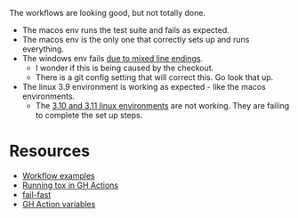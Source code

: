 The workflows are looking good, but not totally done.
- The macos env runs the test suite and fails as expected.
- The macos env is the only one that correctly sets up and runs everything.
- The windows env fails [due to mixed line endings][windows-error].
  - I wonder if this is being caused by the checkout.  
  - There is a git config setting that will correct this.  Go look that up.
- The linux 3.9 environment is working as expected - like the macos environments.
  - The [3.10 and 3.11 linux environments][linux-error] are not working.  They are failing to
    complete the set up steps.


# Resources
- [Workflow examples](https://github.com/actions/starter-workflows)
- [Running tox in GH Actions](https://github.com/ymyzk/tox-gh-actions)
- [fail-fast](https://www.edwardthomson.com/blog/github_actions_6_fail_fast_matrix_workflows.html)
- [GH Action variables][gh-action-vars]

[linux-error]: https://github.com/GuyHoozdis/guyhoozdis/actions/runs/5894264270/job/15987536147
[windows-error]: https://github.com/GuyHoozdis/guyhoozdis/actions/runs/5894264270/job/15987536908
[gh-action-vars]: https://docs.github.com/en/actions/learn-github-actions/variables#default-environment-variables
